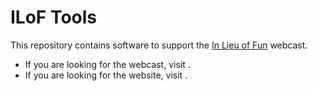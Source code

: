 # ILoF Tools

This repository contains software to support the [In Lieu of Fun](https://inlieuof.fun) webcast.

- If you are looking for the webcast, visit [](https://inlieuof.fun).
- If you are looking for the website, visit [](https://repo.inlieuof.fun).
